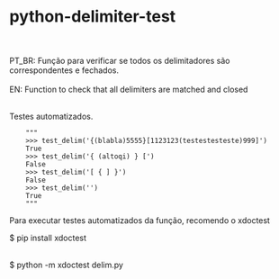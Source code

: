 # python-delimiter-test
<br />
<br />
PT_BR: Função para verificar se todos os delimitadores são correspondentes e fechados. 
<br />
<br />
EN: Function to check that all delimiters are matched and closed
<br />
<br />


Testes automatizados.
<br />
```
    """
    >>> test_delim('{(blabla)5555}[1123123(testestesteste)999]')
    True
    >>> test_delim('{ (altoqi) } [')
    False
    >>> test_delim('[ { ] }')
    False
    >>> test_delim('')
    True
    """

```
Para executar testes automatizados da função, recomendo o xdoctest
<br />

$ pip install xdoctest
<br />
<br />

$ python -m xdoctest delim.py
<br />
<br />
